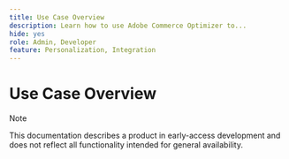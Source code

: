 ```yaml
---
title: Use Case Overview
description: Learn how to use Adobe Commerce Optimizer to...
hide: yes
role: Admin, Developer
feature: Personalization, Integration
---
```

# Use Case Overview

>[!NOTE]
>
>This documentation describes a product in early-access development and does not reflect all functionality intended for general availability.
